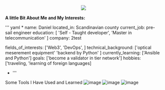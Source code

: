 ### <p align="center">  <img src="https://capsule-render.vercel.app/api?text=Hey%Everyone!🕹️&animation=fadeIn&type=waving&color=gradient&height=100"/></p>

**A little Bit About Me and My Interests:**

''' yaml * 
name: Daniel 
located_in: Scandinavian county
current_job: pre-sail engineer
education:
  [ 'Self - Taught developer',
    'Master in telecommunication'
  ]
company: 2test

fields_of_interests:
  ['Web3',
   'DevOps',
  ]
technical_background:
  ['optical meserement equipment'
   'backend by Python'
  ]
 currently_learning: ['Ansible and Python']
 goals: ['become a validator in tier network']
 hobbies: ['traveling, 'learning of foreign languages]
  * '''

Some Tools I Have Used and Learned ![image](https://user-images.githubusercontent.com/108091988/226195525-1623c4bb-ac70-4ae1-b7a9-c52bb96d8bc0.png) 
![image](https://user-images.githubusercontent.com/108091988/226195563-f01bd08a-8dcc-45b6-8937-812414480abd.png) ![image](https://user-images.githubusercontent.com/108091988/226195600-a02d4145-ead8-4d32-b631-7d120cf9187c.png)


